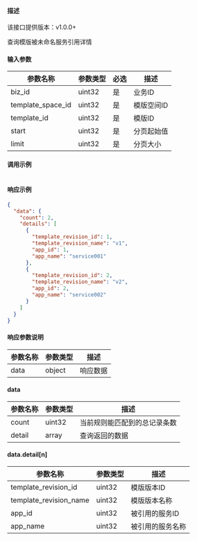#### 描述

该接口提供版本：v1.0.0+

查询模版被未命名服务引用详情

#### 输入参数

| 参数名称          | 参数类型 | 必选 | 描述       |
| ----------------- | -------- | ---- | ---------- |
| biz_id            | uint32   | 是   | 业务ID     |
| template_space_id | uint32   | 是   | 模版空间ID |
| template_id       | uint32   | 是   | 模版ID     |
| start             | uint32   | 是   | 分页起始值 |
| limit             | uint32   | 是   | 分页大小   |

#### 调用示例

```json

```

#### 响应示例

```json
{
  "data": {
    "count": 2,
    "details": [
      {
        "template_revision_id": 1,
        "template_revision_name": "v1",
        "app_id": 1,
        "app_name": "service001"
      },
      {
        "template_revision_id": 2,
        "template_revision_name": "v2",
        "app_id": 2,
        "app_name": "service002"
      }
    ]
  }
}
```

#### 响应参数说明

| 参数名称 | 参数类型 | 描述     |
| -------- | -------- | -------- |
| data     | object   | 响应数据 |

#### data

| 参数名称 | 参数类型 | 描述                         |
| -------- | -------- | ---------------------------- |
| count    | uint32   | 当前规则能匹配到的总记录条数 |
| detail   | array    | 查询返回的数据               |

#### data.detail[n]

| 参数名称              | 参数类型 | 描述             |
| --------------------- | -------- | ---------------- |
| template_revision_id   | uint32   | 模版版本ID       |
| template_revision_name | uint32   | 模版版本名称     |
| app_id                | uint32   | 被引用的服务ID   |
| app_name              | uint32   | 被引用的服务名称 |

